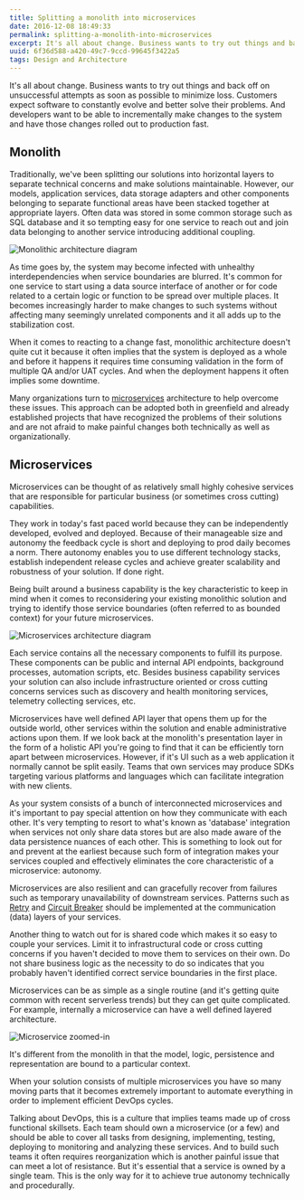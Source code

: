 ```yaml
---
title: Splitting a monolith into microservices
date: 2016-12-08 18:49:33
permalink: splitting-a-monolith-into-microservices
excerpt: It's all about change. Business wants to try out things and back off on unsuccessful attempts as soon as possible to minimize loss. Customers expect software to constantly evolve and better solve their problems. And developers want to be able to incrementally make changes to the system...
uuid: 6f36d588-a420-49c7-9ccd-99645f3422a5
tags: Design and Architecture
---
```


It's all about change. Business wants to try out things and back off on unsuccessful attempts as soon as possible to minimize loss. Customers expect software to constantly evolve and better solve their problems. And developers want to be able to incrementally make changes to the system and have those changes rolled out to production fast.

## Monolith

Traditionally, we've been splitting our solutions into horizontal layers to separate technical concerns and make solutions maintainable. However, our models, application services, data storage adapters and other components belonging to separate functional areas have been stacked together at appropriate layers. Often data was stored in some common storage such as SQL database and it so tempting easy for one service to reach out and join data belonging to another service introducing additional coupling.

![Monolithic architecture diagram](https://blogcontent.azureedge.net/2016/12/Monolith_Architecture.png)

As time goes by, the system may become infected with unhealthy interdependencies when service boundaries are blurred. It's common for one service to start using a data source interface of another or for code related to a certain logic or function to be spread over multiple places. It becomes increasingly harder to make changes to such systems without affecting many seemingly unrelated components and it all adds up to the stabilization cost.

When it comes to reacting to a change fast, monolithic architecture doesn't quite cut it because it often implies that the system is deployed as a whole and before it happens it requires time consuming validation in the form of multiple QA and/or UAT cycles. And when the deployment happens it often implies some downtime.

Many organizations turn to [microservices](https://en.wikipedia.org/wiki/Microservices) architecture to help overcome these issues. This approach can be adopted both in greenfield and already established projects that have recognized the problems of their solutions and are not afraid to make painful changes both technically as well as organizationally.

## Microservices

Microservices can be thought of as relatively small highly cohesive services that are responsible for particular business (or sometimes cross cutting) capabilities.

They work in today's fast paced world because they can be independently developed, evolved and deployed. Because of their manageable size and autonomy the feedback cycle is short and deploying to prod daily becomes a norm. There autonomy enables you to use different technology stacks, establish independent release cycles and achieve greater scalability and robustness of your solution. If done right.

Being built around a business capability is the key characteristic to keep in mind when it comes to reconsidering your existing monolithic solution and trying to identify those service boundaries (often referred to as bounded context) for your future microservices.

![Microservices architecture diagram](https://blogcontent.azureedge.net/2016/12/Microservices_Architecture.png)

Each service contains all the necessary components to fulfill its purpose. These components can be public and internal API endpoints, background processes, automation scripts, etc. Besides business capability services your solution can also include infrastructure oriented or cross cutting concerns services such as discovery and health monitoring services, telemetry collecting services, etc.

Microservices have well defined API layer that opens them up for the outside world, other services within the solution and enable administrative actions upon them. If we look back at the monolith's presentation layer in the form of a holistic API you're going to find that it can be efficiently torn apart between microservices. However, if it's UI such as a web application it normally cannot be split easily. Teams that own services may produce SDKs targeting various platforms and languages which can facilitate integration with new clients.

As your system consists of a bunch of interconnected microservices and it's important to pay special attention on how they communicate with each other. It's very tempting to resort to what's known as 'database' integration when services not only share data stores but are also made aware of the data persistence nuances of each other. This is something to look out for and prevent at the earliest because such form of integration makes your services coupled and effectively eliminates the core characteristic of a microservice: autonomy.

Microservices are also resilient and can gracefully recover from failures such as temporary unavailability of downstream services. Patterns such as [Retry](https://msdn.microsoft.com/en-us/library/dn589788.aspx) and [Circuit Breaker](https://msdn.microsoft.com/en-us/library/dn589784.aspx) should be implemented at the communication (data) layers of your services.

Another thing to watch out for is shared code which makes it so easy to couple your services. Limit it to infrastructural code or cross cutting concerns if you haven't decided to move them to services on their own. Do not share business logic as the necessity to do so indicates that you probably haven't identified correct service boundaries in the first place.

Microservices can be as simple as a single routine (and it's getting quite common with recent serverless trends) but they can get quite complicated. For example, internally a microservice can have a well defined layered architecture.

![Microservice zoomed-in](https://blogcontent.azureedge.net/2016/12/Microservice_ZoomIn.png)

It's different from the monolith in that the model, logic, persistence and representation are bound to a particular context.

When your solution consists of multiple microservices you have so many moving parts that it becomes extremely important to automate everything in order to implement efficient DevOps cycles.

Talking about DevOps, this is a culture that implies teams made up of cross functional skillsets. Each team should own a microservice (or a few) and should be able to cover all tasks from designing, implementing, testing, deploying to monitoring and analyzing these services. And to build such teams it often requires reorganization which is another painful issue that can meet a lot of resistance. But it's essential that a service is owned by a single team. This is the only way for it to achieve true autonomy technically and procedurally.